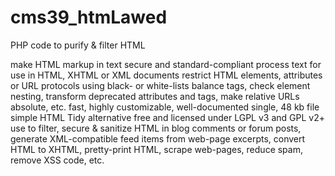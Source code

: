 cms39_htmLawed
==============

PHP code to purify &amp; filter HTML


make HTML markup in text secure and standard-compliant
process text for use in HTML, XHTML or XML documents
restrict HTML elements, attributes or URL protocols using black- or white-lists
balance tags, check element nesting, transform deprecated attributes and tags, make relative URLs absolute, etc.
fast, highly customizable, well-documented
single, 48 kb file
simple HTML Tidy alternative
free and licensed under LGPL v3 and GPL v2+
use to filter, secure & sanitize HTML in blog comments or forum posts, generate XML-compatible feed items from web-page excerpts, convert HTML to XHTML, pretty-print HTML, scrape web-pages, reduce spam, remove XSS code, etc.
